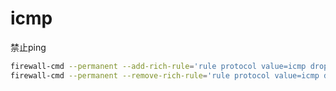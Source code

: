# icmp

禁止ping

```bash
firewall-cmd --permanent --add-rich-rule='rule protocol value=icmp drop'
firewall-cmd --permanent --remove-rich-rule='rule protocol value=icmp drop'
```
